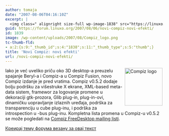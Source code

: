 ```yaml
---
author: tomaja
date: "2007-08-06T04:16:10Z"
excerpt: |
  <img class=" alignright size-full wp-image-1838" src="https://linuxo.org/wp-content/uploads/2007/08/Compiz_logo.png" alt="Compiz logo" title="Compiz logo" hspace="4" width="120" height="120" align="right" />Iako je već uveliko priču oko 3D desktop-a preuzelu spajanje Beryl-a i Compiz-a u Compiz Fusion, novo Compiz izdanje je pred vratima. Compiz v0.5.2 dodaje bolju podr&scaron;ku za vi&scaron;estruke X ekrane, XML-based meta-data sistem, framewor za logovanje promene u dekoraciji gtk-prozora, Glib plug-in, plug-in-ovi, dinamičku uopravljanje izlaznih uređaja, podr&scaron;ka za transparenciju u cube plug-inu, i podr&scaron;ka za introspection u -bus plug-inu. Kompletna lista promena u Compiz-u v0.5.2 se može pogledati na <a href="http://lists.freedesktop.org/archives/compiz/2007-August/002581.html" target="_blank" title="Compiz v0.5.2 Brings New Features">Compiz FreeDesktop mailing listi</a>.
guid: https://forum.linuxo.org/2007/08/06/novi-compiz-novi-efekti/
id: 1839
image: /wp-content/uploads/2007/08/Compiz_logo.png
tc-thumb-fld:
- a:2:{s:9:"_thumb_id";s:4:"1838";s:11:"_thumb_type";s:5:"thumb";}
title: 'Novi Compiz: novi efekti'
url: /novi-compiz-novi-efekti/
---
```

<img class=" alignright size-full wp-image-1838" src="https://linuxo.org/wp-content/uploads/2007/08/Compiz_logo.png" alt="Compiz logo" title="Compiz logo" hspace="4" width="120" height="120" align="right" />Iako je već uveliko priču oko 3D desktop-a preuzelu spajanje Beryl-a i Compiz-a u Compiz Fusion, novo Compiz izdanje je pred vratima. Compiz v0.5.2 dodaje bolju podr&scaron;ku za vi&scaron;estruke X ekrane, XML-based meta-data sistem, framewor za logovanje promene u dekoraciji gtk-prozora, Glib plug-in, plug-in-ovi, dinamičku uopravljanje izlaznih uređaja, podr&scaron;ka za transparenciju u cube plug-inu, i podr&scaron;ka za introspection u -bus plug-inu. Kompletna lista promena u Compiz-u v0.5.2 se može pogledati na <a href="http://lists.freedesktop.org/archives/compiz/2007-August/002581.html" target="_blank" title="Compiz v0.5.2 Brings New Features">Compiz FreeDesktop mailing listi</a>.  
<!--break-->

[Креирај тему форума везану за овај текст](https://linuxo.org/nova-tema-na-forumu/?se_pid=1839)